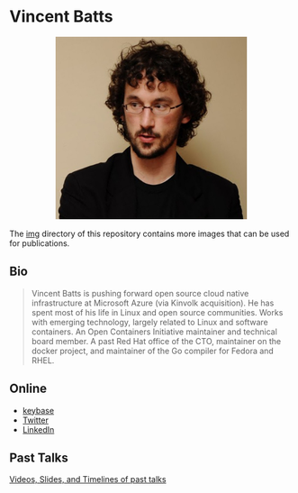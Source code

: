 # Vincent Batts

<p align="center"><img src="/img/vbatts_face.jpg" width="340"></p>

The [img](./img/) directory of this repository contains more images that can be used for publications.

## Bio

> Vincent Batts is pushing forward open source cloud native infrastructure at Microsoft Azure (via Kinvolk acquisition).
> He has spent most of his life in Linux and open source communities.
> Works with emerging technology, largely related to Linux and software containers.
> An Open Containers Initiative maintainer and technical board member.
> A past Red Hat office of the CTO, maintainer on the docker project, and maintainer of the Go compiler for Fedora and RHEL.

## Online

* [keybase](https://keybase.io/vbatts)
* [Twitter](https://twitter.com/vbatts)
* [LinkedIn](https://www.linkedin.com/in/vincentbatts/)

## Past Talks

[Videos, Slides, and Timelines of past talks](https://github.com/vbatts/talks)

